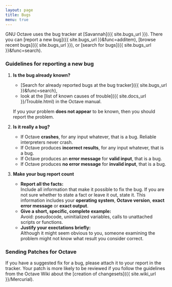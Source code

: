 ```yaml
---
layout: page
title: Bugs
menu: true
---
```


GNU Octave uses the bug tracker at [Savannah]({{ site.bugs_url }}).
There you can [report a new bug]({{ site.bugs_url }}&func=additem),
[browse recent bugs]({{ site.bugs_url }}),
or [search for bugs]({{ site.bugs_url }}&func=search).

### Guidelines for reporting a new bug

1. **Is the bug already known?**

   - [Search for already reported bugs at the bug tracker]({{ site.bugs_url }}&func=search),
   - look at the
     [list of known causes of trouble]({{ site.docs_url }}/Trouble.html)
     in the Octave manual.

   <p></p>

   If you your problem **does not appear** to be known,
   then you should report the problem.

2. **Is it really a bug?**

   - If Octave **crashes**, for any input whatever, that is a bug.
     Reliable interpreters never crash.
   - If Octave produces **incorrect results**, for any input whatever,
     that is a bug.
   - If Octave produces an **error message** for **valid input**, that is a bug.
   - If Octave produces **no error message** for **invalid input**,
     that is a bug.

   <p></p>

3. **Make your bug report count**

   - **Report all the facts:**<br>
     Include all information that make it possible to fix the bug.
     If you are not sure whether to state a fact or leave it out, state it.
     This information includes your **operating system**, **Octave version**,
     **exact error message** or **exact output**.
   - **Give a short, specific, complete example:**<br>
     Avoid: pseudocode, uninitialized variables,
     calls to unattached scripts or functions.
   - **Justify your exectations briefly:**<br>
     Although it might seem obvious to you,
     someone examining the problem might not know what result you consider
     correct.


### Sending Patches for Octave

If you have a suggested fix for a bug,
please attach it to your report in the tracker.
Your patch is more likely to be reviewed if you follow the guidelines from the
Octave Wiki about the [creation of changesets]({{ site.wiki_url }}/Mercurial).
